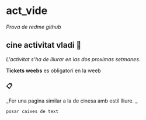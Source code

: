# act_vide

_Prova de redme github_

## cine activitat vladi  🚀

_L'activitat s'ha de lliurar en las dos proximas setmanes._

 **Tickets weebs** es obligatori en la weeb 

###  📋

_Fer una pagina similar a la de cinesa amb estil lliure. _

```
posar caixes de text 
```

